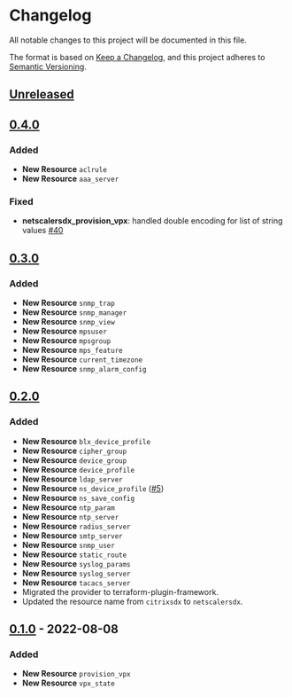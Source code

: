 # Changelog

All notable changes to this project will be documented in this file.

The format is based on [Keep a Changelog](https://keepachangelog.com/en/1.1.0/),
and this project adheres to [Semantic Versioning](https://semver.org/spec/v2.0.0.html).

## [Unreleased]

## [0.4.0]

### Added

- **New Resource** `aclrule`
- **New Resource** `aaa_server`

### Fixed

- **netscalersdx_provision_vpx**: handled double encoding for list of string values [#40]

## [0.3.0]

### Added

- **New Resource** `snmp_trap`
- **New Resource** `snmp_manager`
- **New Resource** `snmp_view`
- **New Resource** `mpsuser`
- **New Resource** `mpsgroup`
- **New Resource** `mps_feature`
- **New Resource** `current_timezone`
- **New Resource** `snmp_alarm_config`

## [0.2.0]

### Added

- **New Resource** `blx_device_profile`
- **New Resource** `cipher_group`
- **New Resource** `device_group`
- **New Resource** `device_profile`
- **New Resource** `ldap_server`
- **New Resource** `ns_device_profile` ([#5])
- **New Resource** `ns_save_config`
- **New Resource** `ntp_param`
- **New Resource** `ntp_server`
- **New Resource** `radius_server`
- **New Resource** `smtp_server`
- **New Resource** `snmp_user`
- **New Resource** `static_route`
- **New Resource** `syslog_params`
- **New Resource** `syslog_server`
- **New Resource** `tacacs_server`
- Migrated the provider to terraform-plugin-framework.
- Updated the resource name from `citrixsdx` to `netscalersdx`.


## [0.1.0] - 2022-08-08

### Added

* **New Resource** `provision_vpx`
* **New Resource** `vpx_state`


[Unreleased]: https://github.com/netscaler/terraform-provider-netscalersdx/compare/v0.4.0...HEAD
[0.4.0]: https://github.com/netscaler/terraform-provider-netscalersdx/compare/v0.3.0...v0.4.0
[0.3.0]: https://github.com/netscaler/terraform-provider-netscalersdx/compare/v0.2.0...v0.3.0
[0.2.0]: https://github.com/netscaler/terraform-provider-netscalersdx/compare/v0.1.0...0.2.0
[0.1.0]: https://github.com/netscaler/terraform-provider-netscalersdx/releases/tag/v0.1.0
[#40]: https://github.com/netscaler/terraform-provider-netscalersdx/issues/40
[#5]: https://github.com/netscaler/terraform-provider-netscalersdx/issues/5